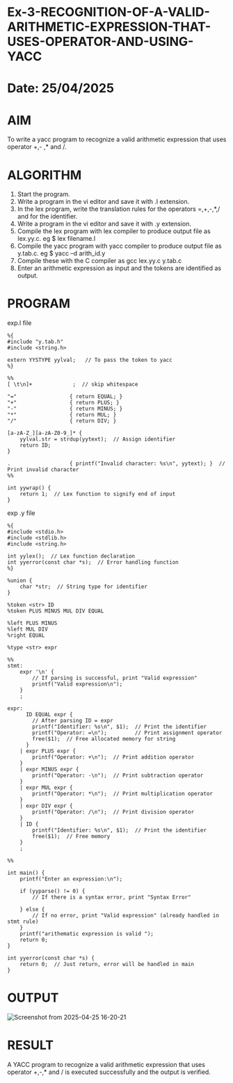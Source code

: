 # Ex-3-RECOGNITION-OF-A-VALID-ARITHMETIC-EXPRESSION-THAT-USES-OPERATOR-AND-USING-YACC
# Date: 25/04/2025
# AIM
To write a yacc program to recognize a valid arithmetic expression that uses operator +,- ,* and /.
# ALGORITHM
1.	Start the program.
2.	Write a program in the vi editor and save it with .l extension.
3.	In the lex program, write the translation rules for the operators =,+,-,*,/ and for the identifier.
4.	Write a program in the vi editor and save it with .y extension.
5.	Compile the lex program with lex compiler to produce output file as lex.yy.c. eg $ lex filename.l
6.	Compile the yacc program with yacc compiler to produce output file as y.tab.c. eg $ yacc –d arith_id.y
7.	Compile these with the C compiler as gcc lex.yy.c y.tab.c
8.	Enter an arithmetic expression as input and the tokens are identified as output.
# PROGRAM
exp.l file 
```
%{
#include "y.tab.h"
#include <string.h>

extern YYSTYPE yylval;   // To pass the token to yacc
%}

%%
[ \t\n]+             ;  // skip whitespace

"="                 { return EQUAL; }
"+"                 { return PLUS; }
"-"                 { return MINUS; }
"*"                 { return MUL; }
"/"                 { return DIV; }

[a-zA-Z_][a-zA-Z0-9_]* {
    yylval.str = strdup(yytext);  // Assign identifier
    return ID;
}

.                   { printf("Invalid character: %s\n", yytext); }  // Print invalid character
%%

int yywrap() {
    return 1;  // Lex function to signify end of input
}
```

exp .y file 
```
%{
#include <stdio.h>
#include <stdlib.h>
#include <string.h>

int yylex();  // Lex function declaration
int yyerror(const char *s);  // Error handling function
%}

%union {
    char *str;  // String type for identifier
}

%token <str> ID
%token PLUS MINUS MUL DIV EQUAL

%left PLUS MINUS
%left MUL DIV
%right EQUAL

%type <str> expr

%%
stmt:
    expr '\n' { 
        // If parsing is successful, print "Valid expression"
        printf("Valid expression\n");
    }
    ;

expr:
      ID EQUAL expr { 
        // After parsing ID = expr
        printf("Identifier: %s\n", $1);  // Print the identifier
        printf("Operator: =\n");         // Print assignment operator
        free($1);  // Free allocated memory for string
      }
    | expr PLUS expr {
        printf("Operator: +\n");  // Print addition operator
    }
    | expr MINUS expr {
        printf("Operator: -\n");  // Print subtraction operator
    }
    | expr MUL expr {
        printf("Operator: *\n");  // Print multiplication operator
    }
    | expr DIV expr {
        printf("Operator: /\n");  // Print division operator
    }
    | ID { 
        printf("Identifier: %s\n", $1);  // Print the identifier
        free($1);  // Free memory
    }
    ;

%%

int main() {
    printf("Enter an expression:\n");
    
    if (yyparse() != 0) {
        // If there is a syntax error, print "Syntax Error"
        
    } else {
        // If no error, print "Valid expression" (already handled in stmt rule)
    }
    printf("arithematic expression is valid ");
    return 0;
}

int yyerror(const char *s) {
    return 0;  // Just return, error will be handled in main
}
```


# OUTPUT
![Screenshot from 2025-04-25 16-20-21](https://github.com/user-attachments/assets/1f0c77fc-4424-43ae-a0d6-5ae357ae406c)

# RESULT
A YACC program to recognize a valid arithmetic expression that uses operator +,-,* and / is executed successfully and the output is verified.
